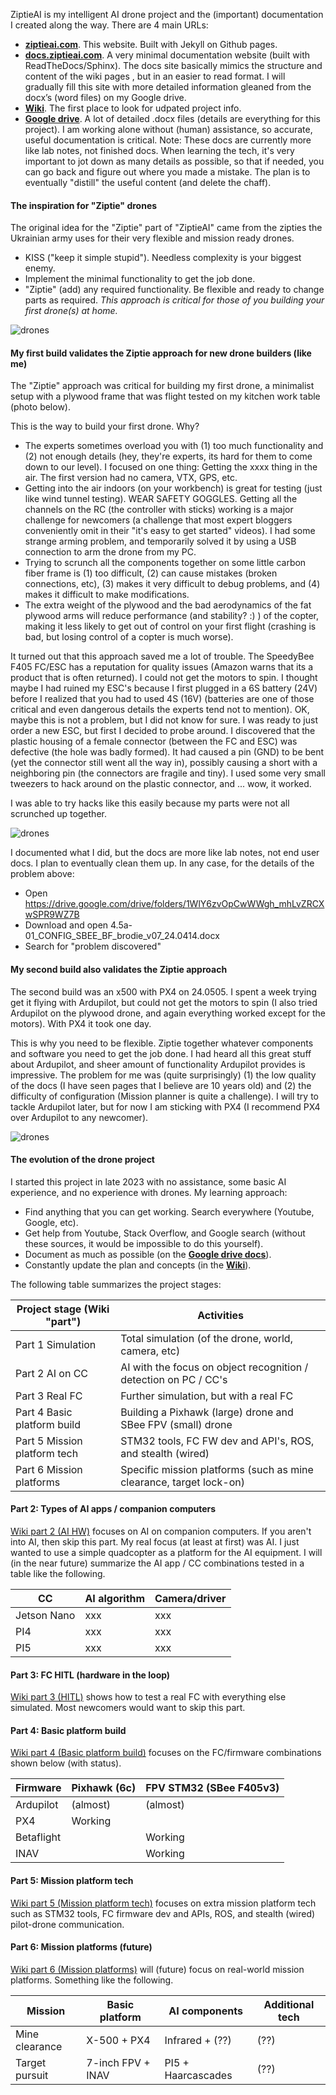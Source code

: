 ZiptieAI is my intelligent AI drone project and the (important) documentation I created along the way. There are 4 main URLs:

- **[ziptieai.com](https://ziptieai.com)**. This website. Built with Jekyll on Github pages. 
- **[docs.ziptieai.com](https://docs.ziptieai.com)**. A very minimal documentation website (built with ReadTheDocs/Sphinx). The docs site basically mimics the structure and content of the wiki pages , but in an easier to read format. I will gradually fill this site with more detailed information gleaned from the docx’s (word files) on my Google drive.
- **[Wiki](https://github.com/terrytaylorbonn/auxdrone/wiki)**. The first place to look for udpated project info.
- **[Google drive](https://drive.google.com/drive/folders/1HrzLExPTAL5PIKx_j_y0GJ6_RANR8Tjm)**.  A lot of detailed .docx files (details are everything for this project). I am working alone without (human) assistance, so accurate, useful documentation is critical.  Note: These docs are currently more like lab notes, not finished docs. When learning the tech, it's very important to jot down as many details as possible, so that if needed, you can go back and figure out where you made a mistake. The plan is to eventually "distill" the useful content (and delete the chaff).
  
#### **The inspiration for "Ziptie" drones**

The original idea for the "Ziptie" part of "ZiptieAI" came from the zipties the Ukrainian army uses for their very flexible and mission ready drones. 
- KISS ("keep it simple stupid"). Needless complexity is your biggest enemy. 
- Implement the minimal functionality to get the job done. 
- "Ziptie" (add) any required functionality. Be flexible and ready to change parts as required. *This approach is critical for those of you building your first drone(s) at home.*

![drones](/assets/ziptiedrone2.png)


#### **My first build validates the Ziptie approach for new drone builders (like me)**

The "Ziptie" approach was critical for building my first drone, a minimalist setup with a plywood frame that was flight tested on my kitchen work table (photo below). 

This is the way to build your first drone. Why?
- The experts sometimes overload you with (1) too much functionality and (2) not enough details (hey, they're experts, its hard for them to come down to our level). I focused on one thing: Getting the xxxx thing in the air. The first version had no camera, VTX, GPS, etc. 
- Getting into the air indoors (on your workbench) is great for testing (just like wind tunnel testing). WEAR SAFETY GOGGLES. Getting all the channels on the RC (the controller with sticks) working is a major challenge for newcomers (a challenge that most expert bloggers conveniently omit in their "it's easy to get started" videos). I had some strange arming problem, and temporarily solved it by using a USB connection to arm the drone from my PC.  
- Trying to scrunch all the components together on some little carbon fiber frame is (1) too difficult, (2) can cause mistakes (broken connections, etc),  (3) makes it very difficult to debug problems, and (4) makes it difficult to make modifications.
- The extra weight of the plywood and the bad aerodynamics of the fat plywood arms will reduce performance (and stability? :) ) of the copter, making it less likely to get out of control on your first flight (crashing is bad, but losing control of a copter is much worse).

It turned out that this approach saved me a lot of trouble. The SpeedyBee F405 FC/ESC has a reputation for quality issues (Amazon warns that its a product that is often returned). I could not get the motors to spin. I thought maybe I had ruined my ESC's because I first plugged in a 6S battery (24V) before I realized that you had to used 4S (16V) (batteries are one of those critical and even dangerous details the experts tend not to mention). OK, maybe this is not a problem, but I did not know for sure. I was ready to just order a new ESC, but first I decided to probe around. I discovered that the plastic housing of a female connector (between the FC and ESC) was defective (the hole was badly formed). It had caused a pin (GND) to be bent (yet the connector still went all the way in), possibly causing a short with a neighboring pin (the connectors are fragile and tiny). I used some very small tweezers to hack around on the plastic connector, and ... wow, it worked.

I was able to try hacks like this easily because my parts were not all scrunched up together.

![drones](/assets/ziptiedrone3.png)

I documented what I did, but the docs are more like lab notes, not end user docs. I plan to eventually clean them up. In any case, for the details of the problem above: 
- Open https://drive.google.com/drive/folders/1WlY6zvOpCwWWgh_mhLvZRCXwSPR9WZ7B
- Download and open 4.5a-01_CONFIG_SBEE_BF_brodie_v07_24.0414.docx 
- Search for "problem discovered"

#### **My second build also validates the Ziptie approach**

The second build was an x500 with PX4 on 24.0505. I spent a week trying get it flying with Ardupilot, but could not get the motors to spin (I also tried Ardupilot on the plywood drone, and again everything worked except for the motors). With PX4 it took one day. 

This is why you need to be flexible. Ziptie together whatever components and software you need to get the job done. I had heard all this great stuff about Ardupilot, and sheer amount of functionality Ardupilot provides is impressive. The problem for me was (quite surprisingly) (1) the low quality of the docs (I have seen pages that I believe are 10 years old) and (2) the difficulty of configuration (Mission planner is quite a challenge). I will try to tackle Ardupilot later, but for now I am sticking with PX4 (I recommend PX4 over Ardupilot to any newcomer).

![drones](/assets/airborne2.png)


#### **The evolution of the drone project**

I started this project in late 2023 with no assistance, some basic AI experience, and no experience with drones. My learning approach:
- Find anything that you can get working. Search everywhere (Youtube, Google, etc).  
- Get help from Youtube, Stack Overflow, and Google search (without these sources, it would be impossible to do this yourself). 
- Document as much as possible (on the **[Google drive docs](https://drive.google.com/drive/folders/1HrzLExPTAL5PIKx_j_y0GJ6_RANR8Tjm)**).
- Constantly update the plan and concepts (in the **[Wiki](https://github.com/terrytaylorbonn/auxdrone/wiki)**).


The following table summarizes the project stages:


| Project stage (Wiki "part") | Activities |
|-------|--------|
| Part 1 Simulation | Total simulation (of the drone, world, camera, etc)  |
| Part 2 AI on CC | AI with the focus on object recognition / detection on PC / CC's  |
| Part 3 Real FC | Further simulation, but with a real FC  |
| Part 4 Basic platform build | Building a Pixhawk (large) drone and SBee FPV (small) drone | 
| Part 5 Mission platform tech | STM32 tools, FC FW dev and API's, ROS, and stealth (wired) | 
| Part 6 Mission platforms | Specific mission platforms (such as mine clearance, target lock-on) | 



#### **Part 2: Types of AI apps / companion computers**

 [Wiki part 2 (AI HW)](https://github.com/terrytaylorbonn/auxdrone/wiki/Part-2-Real-AI-HW) focuses on AI on companion computers. If you aren't into AI, then skip this part. My real focus (at least at first) was AI. I just wanted to use a simple quadcopter as a platform for the AI equipment. I will (in the near future) summarize the AI app / CC combinations tested in a table like the following.

| CC | AI algorithm | Camera/driver |
|-------|--------|---------|
| Jetson Nano | xxx | xxx |
| PI4 | xxx | xxx |
| PI5 | xxx | xxx |


#### **Part 3: FC HITL (hardware in the loop)**

[Wiki part 3 (HITL)](https://github.com/terrytaylorbonn/auxdrone/wiki/Part-3-Real-FC-HITL) shows how to test a real FC with everything else simulated. Most newcomers would want to skip this part.

#### **Part 4: Basic platform build**

[Wiki part 4 (Basic platform build)](https://github.com/terrytaylorbonn/auxdrone/wiki/Part-4-Platform-build) focuses on the FC/firmware combinations shown below (with status). 

| Firmware | Pixhawk (6c) | FPV STM32 (SBee F405v3) |
|-------|--------|---------|
| Ardupilot | (almost) | (almost) |
| PX4 | Working | |
| Betaflight | | Working |
| INAV | | Working |

#### **Part 5: Mission platform tech**

[Wiki part 5 (Mission platform tech)](https://github.com/terrytaylorbonn/auxdrone/wiki/Part-5-Platform-advanced) focuses on extra mission platform tech such as STM32 tools, FC firmware dev and APIs, ROS, and stealth (wired) pilot-drone communication.


#### **Part 6: Mission platforms (future)**

[Wiki part 6 (Mission platforms)](https://github.com/terrytaylorbonn/auxdrone/wiki/Part-6-Mission-platforms) will (future) focus on real-world mission platforms. Something like the following.

| Mission | Basic platform | AI components | Additional tech |
|-------|-------|--------|---------|
| Mine clearance | X-500 + PX4 | Infrared + (??) | (??) |
| Target pursuit | 7-inch FPV + INAV | PI5 + Haarcascades | (??) |
